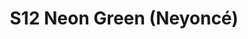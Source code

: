 ---
title: S12 Neon Green (Neyoncé)
permalink: "/teams/s12-neon-green"
teamslug: s12-neon-green
members:
- Alonzo Mable - Captain
- Dan Cipullo - Quarterback
- Tim Adams
- Stephen Crim
- Brian Donohoe
- Michelle Forney
- Christine Hohl
- Daniel Lucero
- Andrew Mertens
- Austin Plier
- Josh Richards
- Max Rothschild
- Dan Shaver
- Frank Cheng (Supplemental)
teamid: 4191
name: S12 Neon Green
color: Neyoncé
division: ''
---